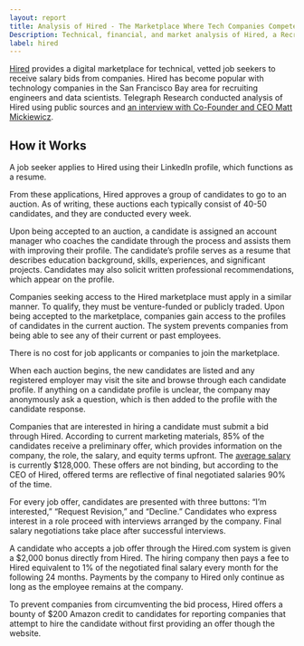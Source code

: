 ```yaml
---
layout: report
title: Analysis of Hired - The Marketplace Where Tech Companies Compete to Hire You 
Description: Technical, financial, and market analysis of Hired, a Recruiting Startup in San Francisco.
label: hired
---
```


[Hired](http://hired.com) provides a digital marketplace for technical, vetted job seekers to receive salary bids from companies. Hired has become popular with technology companies in the San Francisco Bay area for recruiting engineers and data scientists. Telegraph Research conducted analysis of Hired using public sources and [an interview with Co-Founder and CEO Matt Mickiewicz](/mickiewicz-interview/).

## How it Works

A job seeker applies to Hired using their LinkedIn profile, which functions as a resume. 

From these applications, Hired approves a group of candidates to go to an auction. As of writing, these auctions each typically consist of 40-50 candidates, and they are conducted every week.

Upon being accepted to an auction, a candidate is assigned an account manager who coaches the candidate through the process and assists them with improving their profile. The candidate’s profile serves as a resume that describes education background, skills, experiences, and significant projects. Candidates may also solicit written professional recommendations, which appear on the profile.

Companies seeking access to the Hired marketplace must apply in a similar manner. To qualify, they must be venture-funded or publicly traded. Upon being accepted to the marketplace, companies gain access to the profiles of candidates in the current auction. The system prevents companies from being able to see any of their current or past employees.

There is no cost for job applicants or companies to join the marketplace.

When each auction begins, the new candidates are listed and any registered employer may visit the site and browse through each candidate profile. If anything on a candidate profile is unclear, the company may anonymously ask a question, which is then added to the profile with the candidate response.

Companies that are interested in hiring a candidate must submit a bid through Hired. According to current marketing materials, 85% of the candidates receive a preliminary offer, which provides information on the company, the role, the salary, and equity terms upfront. The [average salary](http://www.forbes.com/sites/o/2013/10/30/hired-com-has-built-what-every-tech-company-wants-a-pipeline-of-top-technical-talent/) is currently $128,000. These offers are not binding, but according to the CEO of Hired, offered terms are reflective of final negotiated salaries 90% of the time.

For every job offer, candidates are presented with three buttons: “I’m interested,” “Request Revision,” and “Decline.” Candidates who express interest in a role proceed with interviews arranged by the company. Final salary negotiations take place after successful interviews.

A candidate who accepts a job offer through the Hired.com system is given a $2,000 bonus directly from Hired. The hiring company then pays a fee to Hired equivalent to 1% of the negotiated final salary every month for the following 24 months. Payments by the company to Hired only continue as long as the employee remains at the company. 

To prevent companies from circumventing the bid process, Hired offers a bounty of $200 Amazon credit to candidates for reporting companies that attempt to hire the candidate without first providing an offer though the website. 


